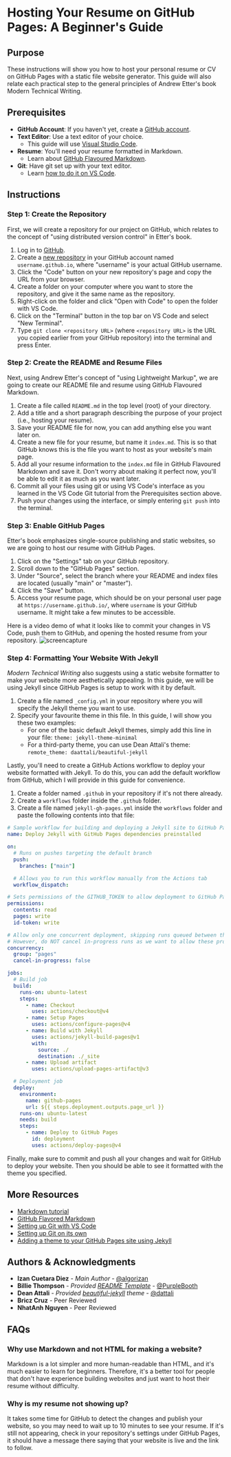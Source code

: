 # Hosting Your Resume on GitHub Pages: A Beginner's Guide

## Purpose

These instructions will show you how to host your personal resume or CV on GitHub Pages with a static file website generator.
This guide will also relate each practical step to the general principles of Andrew Etter's book Modern Technical Writing.

## Prerequisites
<!-- This should include a resume formatted in Markdown
- Include a link to a good Markdown tutorial under "More Resources." You do not need to explain how to use Markdown. -->

- **GitHub Account**: If you haven't yet, create a [GitHub account](https://github.com/join).
- **Text Editor**: Use a text editor of your choice.
    - This guide will use [Visual Studio Code](https://code.visualstudio.com/).
- **Resume**: You'll need your resume formatted in Markdown.
    - Learn about [GitHub Flavoured Markdown](https://docs.github.com/en/get-started/writing-on-github/getting-started-with-writing-and-formatting-on-github).
- **Git**: Have git set up with your text editor.
    - Learn [how to do it on VS Code](https://code.visualstudio.com/docs/sourcecontrol/intro-to-git).


## Instructions
<!--
- Use headings and numbered lists
- Remember to use each step to explain both how to follow the tools and model Etter recommends and how to host a resume in GitHub Pages or Codeberg Pages. It's up to you whether you 1) begin with Etter's general process and then demonstrate the process with a practical step involving your resume, or 2) begin with the practical steps for hosting a resume and relate each practical step to a concept in Etter's book.
- Add an animated gif: Include a demo using an animated gif in your README. The gif should feature your own resume (showing your own name).
-->

### Step 1: Create the Repository
<!-- Etter's concept = Use Distributed Version Control -->

First, we will create a repository for our project on GitHub, which relates to the concept of "using distributed version control" in Etter's book.

1. Log in to [GitHub](https://github.com/login).
2. Create a [new repository](https://github.com/new) in your GitHub account named `username.github.io`, where "username" is your actual GitHub username.
3. Click the "Code" button on your new repository's page and copy the URL from your browser.
3. Create a folder on your computer where you want to store the repository, and give it the same name as the repository.
4. Right-click on the folder and click "Open with Code" to open the folder with VS Code.
5. Click on the "Terminal" button in the top bar on VS Code and select "New Terminal".
6. Type `git clone <repository URL>` (where `<repository URL>` is the URL you copied earlier from your GitHub repository) into the terminal and press Enter.

### Step 2: Create the README and Resume Files
<!-- Etter's concept = Use Lightweight Markup -->

Next, using Andrew Etter's concept of "using Lightweight Markup", we are going to create our README file and resume using GitHub Flavoured Markdown.

1. Create a file called `README.md` in the top level (root) of your directory.
2. Add a title and a short paragraph describing the purpose of your project (i.e., hosting your resume).
3. Save your README file for now, you can add anything else you want later on.
4. Create a new file for your resume, but name it `index.md`. This is so that GitHub knows this is the file you want to host as your website's main page.
5. Add all your resume information to the `index.md` file in GitHub Flavoured Markdown and save it. Don't worry about making it perfect now, you'll be able to edit it as much as you want later.
6. Commit all your files using git or using VS Code's interface as you learned in the VS Code Git tutorial from the Prerequisites section above.
7. Push your changes using the interface, or simply entering `git push` into the terminal.

### Step 3: Enable GitHub Pages

Etter's book emphasizes single-source publishing and static websites, so we are going to host our resume with GitHub Pages.

1. Click on the "Settings" tab on your GitHub repository.
2. Scroll down to the "GitHub Pages" section.
3. Under "Source", select the branch where your README and index files are located (usually "main" or "master").
4. Click the "Save" button.
5. Access your resume page, which should be on your personal user page at `https://username.github.io/`, where `username` is your GitHub username. It might take a few minutes to be accessible.

Here is a video demo of what it looks like to commit your changes in VS Code, push them to GitHub, and opening the hosted resume from your repository.
![screencapture](https://github.com/algorizan/algorizan.github.io/blob/main/assets/img/screencapture.gif)

### Step 4: Formatting Your Website With Jekyll

*Modern Technical Writing* also suggests using a static website formatter to make your website more aesthetically appealing. In this guide, we will be using Jekyll since GitHub Pages is setup to work with it by default.

1. Create a file named `_config.yml` in your repository where you will specify the Jekyll theme you want to use.
2. Specify your favourite theme in this file. In this guide, I will show you these two examples:
    - For one of the basic default Jekyll themes, simply add this line in your file: `theme: jekyll-theme-minimal`
    - For a third-party theme, you can use Dean Attali's theme: `remote_theme: daattali/beautiful-jekyll`

Lastly, you'll need to create a GitHub Actions workflow to deploy your website formatted with Jekyll. To do this, you can add the default workflow from GitHub, which I will provide in this guide for convenience.

1. Create a folder named `.github` in your repository if it's not there already.
2. Create a `workflows` folder inside the `.github` folder.
3. Create a file named `jekyll-gh-pages.yml` inside the `workflows` folder and paste the following contents into that file:

```yml
# Sample workflow for building and deploying a Jekyll site to GitHub Pages
name: Deploy Jekyll with GitHub Pages dependencies preinstalled

on:
  # Runs on pushes targeting the default branch
  push:
    branches: ["main"]

  # Allows you to run this workflow manually from the Actions tab
  workflow_dispatch:

# Sets permissions of the GITHUB_TOKEN to allow deployment to GitHub Pages
permissions:
  contents: read
  pages: write
  id-token: write

# Allow only one concurrent deployment, skipping runs queued between the run in-progress and latest queued.
# However, do NOT cancel in-progress runs as we want to allow these production deployments to complete.
concurrency:
  group: "pages"
  cancel-in-progress: false

jobs:
  # Build job
  build:
    runs-on: ubuntu-latest
    steps:
      - name: Checkout
        uses: actions/checkout@v4
      - name: Setup Pages
        uses: actions/configure-pages@v4
      - name: Build with Jekyll
        uses: actions/jekyll-build-pages@v1
        with:
          source: ./
          destination: ./_site
      - name: Upload artifact
        uses: actions/upload-pages-artifact@v3

  # Deployment job
  deploy:
    environment:
      name: github-pages
      url: ${{ steps.deployment.outputs.page_url }}
    runs-on: ubuntu-latest
    needs: build
    steps:
      - name: Deploy to GitHub Pages
        id: deployment
        uses: actions/deploy-pages@v4
```

Finally, make sure to commit and push all your changes and wait for GitHub to deploy your website. Then you should be able to see it formatted with the theme you specified.

## More Resources
<!-- Include a Markdown tutorial and at least three other resources. -->
- [Markdown tutorial](https://www.markdowntutorial.com/)
- [GitHub Flavored Markdown](https://docs.github.com/en/get-started/writing-on-github/getting-started-with-writing-and-formatting-on-github)
- [Setting up Git with VS Code](https://code.visualstudio.com/docs/sourcecontrol/intro-to-git)
- [Setting up Git on its own](https://git-scm.com/book/en/v2/Getting-Started-First-Time-Git-Setup)
- [Adding a theme to your GitHub Pages site using Jekyll](https://docs.github.com/en/pages/setting-up-a-github-pages-site-with-jekyll/adding-a-theme-to-your-github-pages-site-using-jekyll)


## Authors & Acknowledgments

- **Izan Cuetara Diez** - *Main Author* - [@algorizan](https://github.com/algorizan)
- **Billie Thompson** - *Provided [README Template](https://github.com/PurpleBooth/a-good-readme-template)* - [@PurpleBooth](https://github.com/PurpleBooth)
- **Dean Attali** - *Provided [beautiful-jekyll](https://github.com/daattali/beautiful-jekyll) theme* - [@dattali](https://github.com/daattali)
- **Bricz Cruz** - Peer Reviewed
- **NhatAnh Nguyen** - Peer Reviewed

## FAQs
<!-- Add (and answer) two FAQs, as described below:
- A question about the overall process, such as "Why is Markdown better than a word processor?"
- A question about the practical details, such as "Why is my resume not showing up?"
    - You may use the example FAQs, or come up with your own. -->

### Why use Markdown and not HTML for making a website?
Markdown is a lot simpler and more human-readable than HTML, and it's much easier to learn for beginners. Therefore, it's a better tool for people that don't have experience building websites and just want to host their resume without difficulty.

### Why is my resume not showing up?
It takes some time for GitHub to detect the changes and publish your website, so you may need to wait up to 10 minutes to see your resume. If it's still not appearing, check in your repository's settings under GitHub Pages, it should have a message there saying that your website is live and the link to follow.